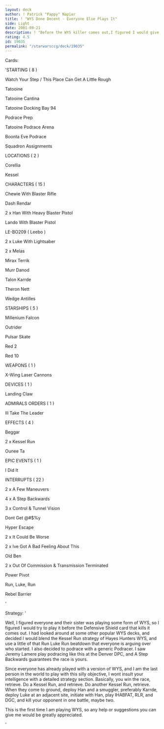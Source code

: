 ```yaml
---
layout: deck
author: ! Patrick "Pappy" Napier
title: ! "WYS Done Decent - Everyone Else Plays It"
side: Light
date: 2001-09-21
description: ! "Before the WYS killer comes out,I figured I would give WYS a try, against all principles."
rating: 4.5
id: 19035
permalink: "/starwarsccg/deck/19035"
---
```

Cards: 

'STARTING  ( 8 ) 


Watch Your Step / This Place Can Get A Little Rough 

Tatooine 

Tatooine  Cantina 

Tatooine  Docking Bay 94 

Podrace Prep 

Tatooine  Podrace Arena 

Boonta Eve Podrace 

Squadron Assignments 


LOCATIONS ( 2 ) 


Corellia 

Kessel


CHARACTERS ( 15 ) 


Chewie With Blaster Rifle 

Dash Rendar 

2 x Han With Heavy Blaster Pistol 

Lando With Blaster Pistol 

LE-BO209 ( Leebo ) 

2 x Luke With Lightsaber 

2 x Melas 

Mirax Terrik 

Murr Danod 

Talon Karrde 

Theron Nett 

Wedge Antilles 


STARSHIPS ( 5 ) 


Millenium Falcon

Outrider

Pulsar Skate 

Red 2 

Red 10 


WEAPONS ( 1 ) 


X-Wing Laser Cannons 


DEVICES ( 1 ) 


Landing Claw


ADMIRALS ORDERS ( 1 ) 


Ill Take The Leader 


EFFECTS ( 4 ) 


Beggar 

2 x Kessel Run 

Ounee Ta 

EPIC EVENTS ( 1 ) 


I Did It  


INTERRUPTS  ( 22 ) 


2 x A Few Maneuvers

4 x A Step Backwards 

3 x Control & Tunnel Vision

Dont Get @#$%y 

Hyper Escape 

2 x It Could Be Worse 

2 x Ive Got A Bad Feeling About This 

Old Ben 

2 x Out Of Commission & Transmission Terminated 

Power Pivot 

Run, Luke, Run  

Rebel Barrier 

'

Strategy: '

Well, I figured everyone and their sister was playing some form of WYS, so I figured I would try to play it before the Defensive Shield card that kills it comes out.  I had looked around at some other popular WYS decks, and decided I would blend the Kessel Run strategy of Hayes Hunters WYS, and use a little of that Run Luke Run beatdown that everyone is arguing over who started.  I also decided to podrace with a generic Podracer.   I saw Jeremy Lamere play podracing like this at the Denver DPC, and A Step Backwards guarantees the race is yours.  


Since everyone has already played with a version of WYS, and I am the last person in the world to play with this silly objective, I wont insult your intelligence with a detailed strategy section.  Basically, you win the race, retrieve.  Do a Kessel Run, and retrieve.  Do another Kessel Run, retrieve.  When they come to ground, deploy Han and a smuggler, preferably Karrde, deploy Luke at an adjacent site, initiate with Han, play IHABFAT, RLR, and DGC, and kill your opponent in one battle, maybe two.   


This is the first time I am playing WYS, so any help or suggestions you can give me would be greatly appreciated.

'
